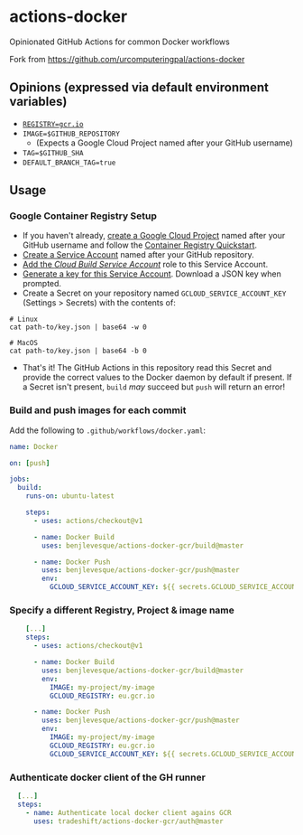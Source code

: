 # actions-docker

Opinionated GitHub Actions for common Docker workflows

Fork from https://github.com/urcomputeringpal/actions-docker

## Opinions (expressed via default environment variables)

- [`REGISTRY=gcr.io`](https://gcr.io)
- `IMAGE=$GITHUB_REPOSITORY`
  - (Expects a Google Cloud Project named after your GitHub username)
- `TAG=$GITHUB_SHA`
- `DEFAULT_BRANCH_TAG=true`

## Usage

### Google Container Registry Setup

- If you haven't already, [create a Google Cloud Project](https://cloud.google.com/resource-manager/docs/creating-managing-projects#creating_a_project) named after your GitHub username and follow the [Container Registry Quickstart](https://cloud.google.com/container-registry/docs/quickstart#before-you-begin).
- [Create a Service Account](https://cloud.google.com/iam/docs/creating-managing-service-accounts#creating_a_service_account) named after your GitHub repository.
- [Add the _Cloud Build Service Account_](https://cloud.google.com/iam/docs/granting-roles-to-service-accounts#granting_access_to_a_service_account_for_a_resource) role to this Service Account.
- [Generate a key for this Service Account](https://cloud.google.com/iam/docs/creating-managing-service-account-keys#creating_service_account_keys). Download a JSON key when prompted.
- Create a Secret on your repository named `GCLOUD_SERVICE_ACCOUNT_KEY` (Settings > Secrets) with the contents of:

```shell
# Linux
cat path-to/key.json | base64 -w 0

# MacOS
cat path-to/key.json | base64 -b 0
```

- That's it! The GitHub Actions in this repository read this Secret and provide the correct values to the Docker daemon by default if present. If a Secret isn't present, `build` _may_ succeed but `push` will return an error!

### Build and push images for each commit

Add the following to `.github/workflows/docker.yaml`:

```yaml
name: Docker

on: [push]

jobs:
  build:
    runs-on: ubuntu-latest

    steps:
      - uses: actions/checkout@v1

      - name: Docker Build
        uses: benjlevesque/actions-docker-gcr/build@master

      - name: Docker Push
        uses: benjlevesque/actions-docker-gcr/push@master
        env:
          GCLOUD_SERVICE_ACCOUNT_KEY: ${{ secrets.GCLOUD_SERVICE_ACCOUNT_KEY }}
```

### Specify a different Registry, Project & image name

```yaml
    [...]
    steps:
      - uses: actions/checkout@v1

      - name: Docker Build
        uses: benjlevesque/actions-docker-gcr/build@master
        env:
          IMAGE: my-project/my-image
          GCLOUD_REGISTRY: eu.gcr.io

      - name: Docker Push
        uses: benjlevesque/actions-docker-gcr/push@master
        env:
          IMAGE: my-project/my-image
          GCLOUD_REGISTRY: eu.gcr.io
          GCLOUD_SERVICE_ACCOUNT_KEY: ${{ secrets.GCLOUD_SERVICE_ACCOUNT_KEY }}
```

### Authenticate docker client of the GH runner

```yaml
  [...]
  steps:
    - name: Authenticate local docker client agains GCR
      uses: tradeshift/actions-docker-gcr/auth@master
```
